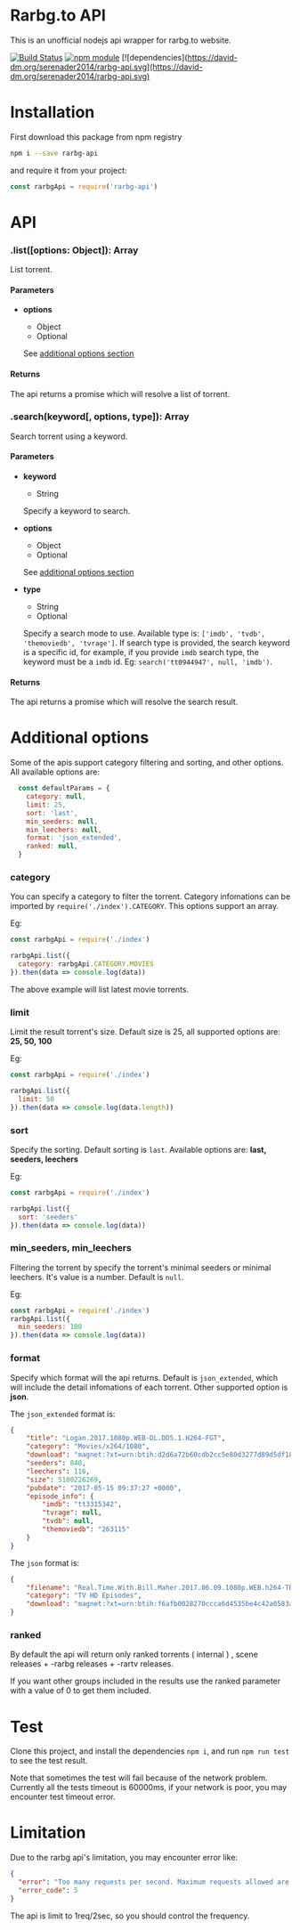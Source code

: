 # Rarbg.to API

This is an unofficial nodejs api wrapper for rarbg.to website.

[![Build Status](https://travis-ci.org/serenader2014/rarbg-api.svg?branch=master)](https://travis-ci.org/serenader2014/rarbg-api)
[![npm module](https://badge.fury.io/js/rarbg-api.svg)](https://www.npmjs.org/package/rarbg-api)
[![dependencies](https://david-dm.org/serenader2014/rarbg-api.svg](https://david-dm.org/serenader2014/rarbg-api.svg)

# Installation

First download this package from npm registry

```bash
npm i --save rarbg-api
```

and require it from your project:

```javascript
const rarbgApi = require('rarbg-api')
```

# API

### .list([options: Object]): Array

List torrent.

#### Parameters

- **options**
    + Object
    + Optional
    
    See [additional options section](#additional-options)


#### Returns

The api returns a promise which will resolve a list of torrent.

### .search(keyword[, options, type]): Array

Search torrent using a keyword.

#### Parameters

- **keyword**
    + String

    Specify a keyword to search.

- **options**
    + Object
    + Optional

    See [additional options section](#additional-options)

- **type**
    + String
    + Optional
    
    Specify a search mode to use. Available type is: `['imdb', 'tvdb', 'themoviedb', 'tvrage']`. If search type is provided, the search keyword is a specific id, for example, if you provide `imdb` search type, the keyword must be a `imdb` id. Eg: `search('tt0944947', null, 'imdb')`. 

#### Returns

The api returns a promise which will resolve the search result.

# Additional options

Some of the apis support category filtering and sorting, and other options. All available options are: 

```javascript
  const defaultParams = {
    category: null,
    limit: 25,
    sort: 'last',
    min_seeders: null,
    min_leechers: null,
    format: 'json_extended',
    ranked: null,
  }
```

### category

You can specify a category to filter the torrent. Category infomations can be imported by `require('./index').CATEGORY`. This options support an array.

Eg: 

```javascript
const rarbgApi = require('./index')

rarbgApi.list({
  category: rarbgApi.CATEGORY.MOVIES
}).then(data => console.log(data))
```

The above example will list latest movie torrents.

### limit

Limit the result torrent's size. Default size is 25, all supported options are: **25, 50, 100**

Eg:

```javascript
const rarbgApi = require('./index')

rarbgApi.list({
  limit: 50
}).then(data => console.log(data.length))
```

### sort

Specify the sorting. Default sorting is `last`. Available options are: **last, seeders, leechers**

Eg: 

```javascript
const rarbgApi = require('./index')

rarbgApi.list({
  sort: 'seeders'
}).then(data => console.log(data))
```

### min_seeders, min_leechers

Filtering the torrent by specify the torrent's minimal seeders or minimal leechers. It's value is a number. Default is `null`.

Eg:

```javascript
const rarbgApi = require('./index')
rarbgApi.list({
  min_seeders: 100
}).then(data => console.log(data))
```

### format

Specify which format will the api returns. Default is `json_extended`, which will include the detail infomations of each torrent. Other supported option is **json**.

The `json_extended` format is:

```json
{ 
    "title": "Logan.2017.1080p.WEB-DL.DD5.1.H264-FGT",
    "category": "Movies/x264/1080",
    "download": "magnet:?xt=urn:btih:d2d6a72b60cdb2cc5e80d3277d89d5df18c3ecbc&dn=Logan.2017.1080p.WEB-DL.DD5.1.H264-FGT&tr=http%3A%2F%2Ftracker.trackerfix.com%3A80%2Fannounce&tr=udp%3A%2F%2F9.rarbg.me%3A2710&tr=udp%3A%2F%2F9.rarbg.to%3A2710&tr=udp%3A%2F%2Fopen.demonii.com%3A1337%2Fannounce",
    "seeders": 848,
    "leechers": 116,
    "size": 5100226269,
    "pubdate": "2017-05-15 09:37:27 +0000",
    "episode_info": { 
        "imdb": "tt3315342",
        "tvrage": null,
        "tvdb": null,
        "themoviedb": "263115" 
    }
}
```


The `json` format is:

```json
{
    "filename": "Real.Time.With.Bill.Maher.2017.06.09.1080p.WEB.h264-TBS[rartv]",
    "category": "TV HD Episodes",
    "download": "magnet:?xt=urn:btih:f6afb0028270ccca6d4535be4c42a0583a5a5737&dn=Real.Time.With.Bill.Maher.2017.06.09.1080p.WEB.h264-TBS%5Brartv%5D&tr=http%3A%2F%2Ftracker.trackerfix.com%3A80%2Fannounce&tr=udp%3A%2F%2F9.rarbg.me%3A2710&tr=udp%3A%2F%2F9.rarbg.to%3A2710&tr=udp%3A%2F%2Fopen.demonii.com%3A1337%2Fannounce"
}
```


### ranked

By default the api will return only ranked torrents ( internal ) , scene releases + -rarbg releases + -rartv releases.

If you want other groups included in the results use the ranked parameter with a value of 0 to get them included.

# Test

Clone this project, and install the dependencies `npm i`, and run `npm run test` to see the test result.

Note that sometimes the test will fail because of the network problem. Currently all the tests timeout is 60000ms, if your network is poor, you may encounter test timeout error.

# Limitation

Due to the rarbg api's limitation, you may encounter error like:

```json
{
  "error": "Too many requests per second. Maximum requests allowed are 1req/2sec Please try again later!",
  "error_code": 5
}
```

The api is limit to 1req/2sec, so you should control the frequency.
